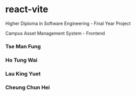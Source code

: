 # react-vite

Higher Diploma in Software Engineering - Final Year Project

Campus Asset Management System - Frontend

### Tse Man Fung
### Ho Tung Wai
### Lau King Yuet
### Cheung Chun Hei
